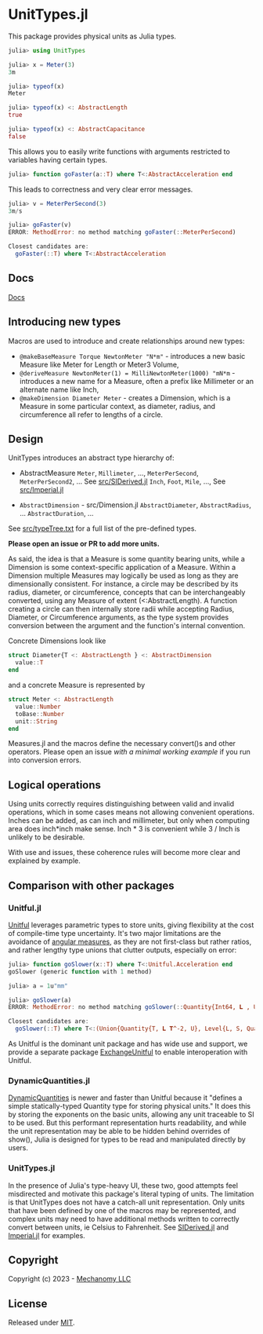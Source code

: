 # UnitTypes.jl
This package provides physical units as Julia types.

```julia
julia> using UnitTypes

julia> x = Meter(3)
3m

julia> typeof(x)
Meter

julia> typeof(x) <: AbstractLength
true

julia> typeof(x) <: AbstractCapacitance
false
```

This allows you to easily write functions with arguments restricted to variables having certain types.
```julia
julia> function goFaster(a::T) where T<:AbstractAcceleration end
```

This leads to correctness and very clear error messages.
```julia
julia> v = MeterPerSecond(3)
3m/s

julia> goFaster(v)
ERROR: MethodError: no method matching goFaster(::MeterPerSecond)

Closest candidates are:
  goFaster(::T) where T<:AbstractAcceleration
```

## Docs
[Docs](https://mechanomy.github.io/UnitTypes.jl/dev/)

## Introducing new types
Macros are used to introduce and create relationships around new types:
* `@makeBaseMeasure Torque NewtonMeter "N*m"` - introduces a new basic Measure like Meter for Length or Meter3 Volume,
* `@deriveMeasure NewtonMeter(1) = MilliNewtonMeter(1000) "mN*m` - introduces a new name for a Measure, often a prefix like Millimeter or an alternate name like Inch, 
* `@makeDimension Diameter Meter` - creates a Dimension, which is a Measure in some particular context, as diameter, radius, and circumference all refer to lengths of a circle.

## Design
UnitTypes introduces an abstract type hierarchy of:
* AbstractMeasure
`Meter`, `Millimeter`, ..., `MeterPerSecond`, `MeterPerSecond2`, ... See [src/SIDerived.jl](src/SIDerived.jl)
`Inch`, `Foot`, `Mile`, ..., See [src/Imperial.jl](src/Imperial.jl)

* `AbstractDimension` - src/Dimension.jl
`AbstractDiameter`, `AbstractRadius`, ...
`AbstractDuration`, ...

See [src/typeTree.txt](src/typeTree.txt) for a full list of the pre-defined types.

**Please open an issue or PR to add more units.**

As said, the idea is that a Measure is some quantity bearing units, while a Dimension is some context-specific application of a Measure.
Within a Dimension multiple Measures may logically be used as long as they are dimensionally consistent.
For instance, a circle may be described by its radius, diameter, or circumference, concepts that can be interchangeably converted, using any Measure of extent (<:AbstractLength).
A function creating a circle can then internally store radii while accepting Radius, Diameter, or Circumference arguments, as the type system provides conversion between the argument and the function's internal convention.

Concrete Dimensions look like
```julia
struct Diameter{T <: AbstractLength } <: AbstractDimension
  value::T
end
```
and a concrete Measure is represented by
```julia
struct Meter <: AbstractLength
  value::Number
  toBase::Number
  unit::String
end
```

Measures.jl and the macros define the necessary convert()s and other operators.
Please open an issue _with a minimal working example_ if you run into conversion errors.

## Logical operations
Using units correctly requires distinguishing between valid and invalid operations, which in some cases means not allowing convenient operations.
Inches can be added, as can inch and millimeter, but only when computing area does inch*inch make sense.
Inch * 3 is convenient while 3 / Inch is unlikely to be desirable.

With use and issues, these coherence rules will become more clear and explained by example.

## Comparison with other packages

### Unitful.jl
[Unitful](https://painterqubits.github.io/Unitful.jl/latest/) leverages parametric types to store units, giving flexibility at the cost of compile-time type uncertainty.
It's two major limitations are the avoidance of [angular measures](https://painterqubits.github.io/Unitful.jl/latest/trouble/#promotion-with-dimensionless-numbers), as they are not first-class but rather ratios, and rather lengthy type unions that clutter outputs, especially on error:

```julia
julia> function goSlower(x::T) where T<:Unitful.Acceleration end
goSlower (generic function with 1 method)

julia> a = 1u"mm"

julia> goSlower(a)
ERROR: MethodError: no method matching goSlower(::Quantity{Int64, 𝐋 , Unitful.FreeUnits{(mm,), 𝐋 , nothing}})

Closest candidates are:
  goSlower(::T) where T<:(Union{Quantity{T, 𝐋 𝐓^-2, U}, Level{L, S, Quantity{T, 𝐋 𝐓^-2, U}} where {L, S}} where {T, U}) 
```

As Unitful is the dominant unit package and has wide use and support, we provide a separate package [ExchangeUnitful](https://github.com/mechanomy/ExchangeUnitful.jl) to enable interoperation with Unitful.

### DynamicQuantities.jl
[DynamicQuantities](https://github.com/SymbolicML/DynamicQuantities.jl) is newer and faster than Unitful because it "defines a simple statically-typed Quantity type for storing physical units."
It does this by storing the exponents on the basic units, allowing any unit traceable to SI to be used.
But this performant representation hurts readability, and while the unit representation may be able to be hidden behind overrides of show(), Julia is designed for types to be read and manipulated directly by users.

### UnitTypes.jl
In the presence of Julia's type-heavy UI, these two, good attempts feel misdirected and motivate this package's literal typing of units.
The limitation is that UnitTypes does not have a catch-all unit representation.
Only units that have been defined by one of the macros may be represented, and complex units may need to have additional methods written to correctly convert between units, ie Celsius to Fahrenheit.
See [SIDerived.jl](./src/SIDerived.jl) and [Imperial.jl](./src/Imperial.jl) for examples.


## Copyright
Copyright (c) 2023 - [Mechanomy LLC](https://mechanomy.com)

## License
Released under [MIT](./license.md).